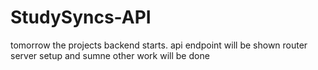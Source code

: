 # StudySyncs-API
 
tomorrow the projects backend starts.
api endpoint will be shown
router server setup and sumne other work will be done